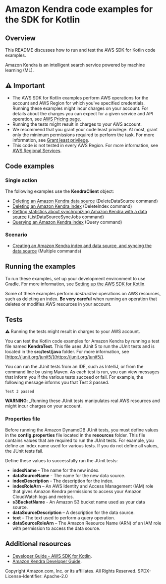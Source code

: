 # Amazon Kendra code examples for the SDK for Kotlin

## Overview

This README discusses how to run and test the AWS SDK for Kotlin code examples.

Amazon Kendra is an intelligent search service powered by machine learning (ML).

## ⚠️ Important

-   The AWS SDK for Kotlin examples perform AWS operations for the account and AWS Region for which you've specified credentials. Running these examples might incur charges on your account. For details about the charges you can expect for a given service and API operation, see [AWS Pricing page](https://aws.amazon.com/pricing/).
-   Running the tests might result in charges to your AWS account.
-   We recommend that you grant your code least privilege. At most, grant only the minimum permissions required to perform the task. For more information, see [Grant least privilege](https://docs.aws.amazon.com/IAM/latest/UserGuide/best-practices.html#grant-least-privilege).
-   This code is not tested in every AWS Region. For more information, see [AWS Regional Services](https://aws.amazon.com/about-aws/global-infrastructure/regional-product-services).

## Code examples

### Single action

The following examples use the **KendraClient** object:

-   [Deleting an Amazon Kendra data source](https://github.com/picante-io/aws-doc-sdk-examples/blob/main/kotlin/example_code/kendra/src/main/kotlin/com/example/kendra/DeleteDataSource.kt) (DeleteDataSource command)
-   [Deleting an Amazon Kendra index](https://github.com/picante-io/aws-doc-sdk-examples/blob/main/kotlin/example_code/kendra/src/main/kotlin/com/example/kendra/DeleteIndex.kt) (DeleteIndex command)
-   [Getting statistics about synchronizing Amazon Kendra with a data source](https://github.com/picante-io/aws-doc-sdk-examples/blob/main/kotlin/example_code/dynamodb/src/main/kotlin/com/example/dynamodb/ListDataSourceSyncJobs.kt) (ListDataSourceSyncJobs command)
-   [Querying an Amazon Kendra index](https://github.com/picante-io/aws-doc-sdk-examples/blob/main/kotlin/example_code/dynamodb/src/main/kotlin/com/example/dynamodb/QueryIndex.kt) (Query command)

### Scenario

-   [Creating an Amazon Kendra index and data source, and syncing the data source](https://github.com/picante-io/aws-doc-sdk-examples/blob/main/kotlin/example_code/kendra/src/main/kotlin/com/example/kendra/CreateIndexAndDataSourceExample.kt) (Multiple commands)

## Running the examples

To run these examples, set up your development environment to use Gradle. For more information,
see [Setting up the AWS SDK for Kotlin](https://docs.aws.amazon.com/sdk-for-kotlin/latest/developer-guide/setup.html).

Some of these examples perform _destructive_ operations on AWS resources, such as deleting an index. **Be very careful** when running an operation that deletes or modifies AWS resources in your account.

## Tests

⚠️ Running the tests might result in charges to your AWS account.

You can test the Kotlin code examples for Amazon Kendra by running a test file named **KendraTest**. This file uses JUnit 5 to run the JUnit tests and is located in the **src/test/java** folder. For more information, see [https://junit.org/junit5/](https://junit.org/junit5/).

You can run the JUnit tests from an IDE, such as IntelliJ, or from the command line by using Maven. As each test is run, you can view messages that inform you if the various tests succeed or fail. For example, the following message informs you that Test 3 passed.

    Test 3 passed

**WARNING**: \_Running these JUnit tests manipulates real AWS resources and might incur charges on your account.

### Properties file

Before running the Amazon DynamoDB JUnit tests, you must define values in the **config.properties** file located in the **resources** folder. This file contains values that are required to run the JUnit tests. For example, you define an index name used for various tests. If you do not define all values, the JUnit tests fail.

Define these values to successfully run the JUnit tests:

-   **indexName** - The name for the new index.
-   **dataSourceName** - The name for the new data source.
-   **indexDescription** - The description for the index.
-   **indexRoleArn** – An AWS Identity and Access Management (IAM) role that gives Amazon Kendra permissions to access your Amazon CloudWatch logs and metrics.
-   **s3BucketName** - An Amazon S3 bucket name used as your data source.
-   **dataSourceDescription** – A description for the data source.
-   **text** – The text used to perform a query operation.
-   **dataSourceRoleArn** – The Amazon Resource Name (ARN) of an IAM role with permission to access the data source.

## Additional resources

-   [Developer Guide - AWS SDK for Kotlin](https://docs.aws.amazon.com/sdk-for-kotlin/latest/developer-guide/setup.html).
-   [Amazon Kendra Developer Guide](https://docs.aws.amazon.com/kendra/latest/dg/what-is-kendra.html).

Copyright Amazon.com, Inc. or its affiliates. All Rights Reserved. SPDX-License-Identifier: Apache-2.0
